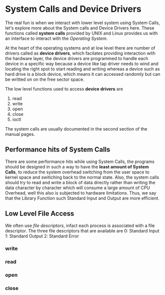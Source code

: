 # System Calls and Device Drivers #

The real fun is when we interact with lower level system using System Calls, let's explore more about the System calls and Device Drivers here.
These functions called **system calls** provided by UNIX and Linux provides us with an interface to interact with the *Operating System*.

At the heart of the operating systems and at low level there are number of drivers called as **device drivers**, which facilates providing interaction with the hardware
layer, the device drivers are programmed to handle each device in a specific way because a device like tap driver needs to wind and locating the right spot to start
reading and writing whereas a device such as hard drive is a block device, which means it can accessed randomly but can be writted on on the free sector space.

The low level functions used to access **device drivers** are
  1. read
  2. write
  3. open
  4. close
  5. ioctl

The system calls are usually documented in the second section of the manual pages.

## Performance hits of System Calls ##
There are some performance hits while using System Calls, the programs should be designed in such a way to have the **least amount of System Calls**, to reduce the system
overhead switching from the user space to kernel space and switiching back to the normal state. Also, the system calls should try to read and write a block of data
directly rather than writing the data character by character which will consume a large amount of CPU Overhead, well this also is subjected to hardware limitations. Thus,
we say that the Library Function such Standard Input and Output are more efficient.

## Low Level File Access ##
We often use *file descriptors*, infact each process is associated with a file descriptor. The three file descriptors that are available are
  0: Standard Input
  1: Standard Output
  2: Standard Error
  
### write ###

### read ###

### open ###

### close ###
